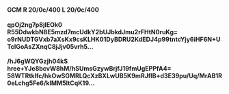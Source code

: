 #### GCM R 20/0c/400 L 20/0c/400
**qpOj2ng7p8jIEOk0**<br/>**R55DdwkbN8E5mzd7mcUdkY2bUJbkdJmu2rFHtN0ruKg=**<br/>**o9rNUDTGVxb7aXsKx9csKLHK01DyBDRU2KdEDJ4p99tntcYjy6iHF6N+UTcIGoAsZXnqC8jJjv05vrh5...**<br/><br/>
**/hJ6gWQYGzjh04kS**<br/>**hree+YJe8bcvW8hM/hSUmsGzywBrjfJ19fmUgEPPfA4=**<br/>**58WTRtkIfc/hkOwSGMRLQcXzBXLwUB5K9mRJfIB+d3E39pu/Uq/MrAB1R0eLchg5Fe6/kIMM5ltCqK19...**